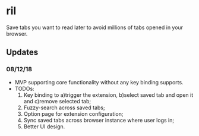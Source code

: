 # ril

Save tabs you want to read later to avoid millions of tabs opened in your browser.

## Updates

### 08/12/18
* MVP supporting core functionality without any key binding supports.
* TODOs:
    1. Key binding to a)trigger the extension, b)select saved tab and open it and c)remove selected tab;
    1. Fuzzy-search across saved tabs;
    1. Option page for extension configuration;
    1. Sync saved tabs across browser instance where user logs in;
    1. Better UI design.
